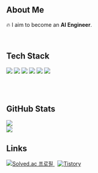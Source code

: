 <div>

  <!-- About Me -->
  <h2>About Me</h2>
  <p>🔥 I aim to become an <strong>AI Engineer</strong>.</p>

  <br/>

  <!-- Tech Stack -->
  <h2>Tech Stack</h2>
<img src="https://img.shields.io/badge/Python-3776AB?style=flat-square&logo=Python&logoColor=white"/>
<img src="https://img.shields.io/badge/scikit--learn-F7931E?style=flat-square&logo=scikitlearn&logoColor=white"/>
<img src="https://img.shields.io/badge/Scrapy-60A839?style=flat-square&logo=Scrapy&logoColor=white"/>
<img src="https://img.shields.io/badge/Selenium-43B02A?style=flat-square&logo=Selenium&logoColor=white"/>
<img src="https://img.shields.io/badge/Django-092E20?style=flat-square&logo=Django&logoColor=white"/>
<img src="https://img.shields.io/badge/MySQL-4479A1?style=flat-square&logo=MySQL&logoColor=white"/>

  <br/><br/>

  <!-- GitHub Stats -->
  <h2>GitHub Stats</h2>
  <img src="https://github-readme-stats.vercel.app/api/top-langs/?username=Ohjunghh&layout=compact&theme=default"/>
  </br>
  <img src="https://github-readme-stats.vercel.app/api?username=Ohjunghh&theme=default&show_icons=true"/>

  <!-- Profile Links -->
  <h2> Links</h2>
  <a href="https://solved.ac/ddd1111">
    <img src="http://mazassumnida.wtf/api/v2/generate_badge?boj=ddd1111" alt="Solved.ac 프로필"/>
  </a>
  &nbsp;  <a href="https://strat.tistory.com/">
  <img alt="     Tistory" src="https://img.shields.io/badge/Tistory-white?style=for-the-badge&logo=Tistory&logoColor=black"/>
</a>


</div>

